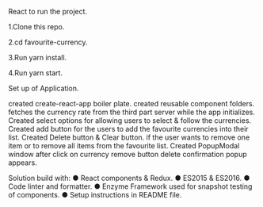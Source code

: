 React to run the project.

1.Clone this repo.

2.cd favourite-currency.

3.Run yarn install.

4.Run yarn start.

Set up of Application.

created create-react-app boiler plate.
created reusable component folders.
fetches the currency rate from the third part server while the app initializes.
Created select options for allowing users to select & follow the currencies.
Created add button for the users to add the favourite currencies into their list.
Created Delete button & Clear button. if the user wants to remove one item or to remove all items from the favourite list.
Created PopupModal window after click on currency remove button delete confirmation popup appears.


Solution build with:
● React components & Redux.
● ES2015 & ES2016.
● Code linter and formatter.
● Enzyme Framework used for snapshot testing of components.
● Setup instructions in README file.
